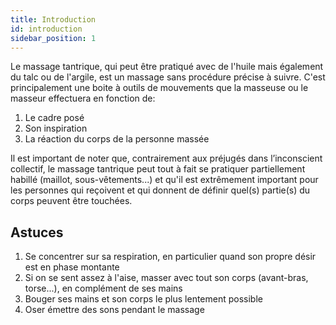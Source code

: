 ```yaml
---
title: Introduction
id: introduction
sidebar_position: 1
---
```


Le massage tantrique, qui peut être pratiqué avec de l'huile mais également du talc ou de l'argile, est un massage sans procédure précise à suivre. C'est principalement une boite à outils de mouvements que la masseuse ou le masseur effectuera en fonction de:

1. Le cadre posé
2. Son inspiration
3. La réaction du corps de la personne massée

Il est important de noter que, contrairement aux préjugés dans l’inconscient collectif, le massage tantrique peut tout à fait se pratiquer partiellement habillé (maillot, sous-vêtements...) et qu'il est extrêmement important pour les personnes qui reçoivent et qui donnent de définir quel(s) partie(s) du corps peuvent être touchées.

## Astuces

1. Se concentrer sur sa respiration, en particulier quand son propre désir est en phase montante
1. Si on se sent assez à l'aise, masser avec tout son corps (avant-bras, torse...), en complément de ses mains
1. Bouger ses mains et son corps le plus lentement possible
1. Oser émettre des sons pendant le massage
